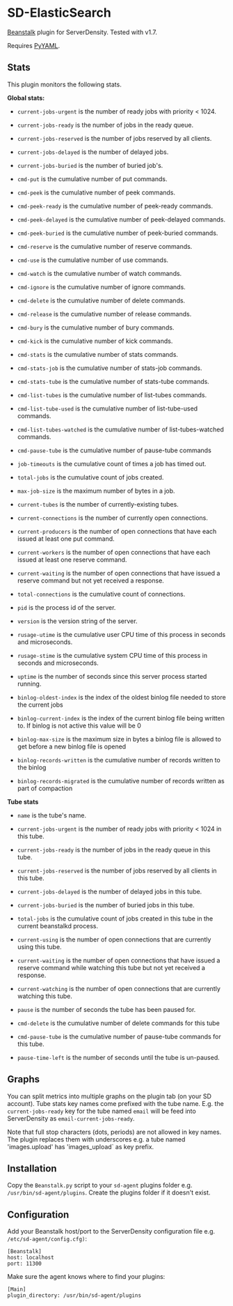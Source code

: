 SD-ElasticSearch
================

[Beanstalk](http://kr.github.com/beanstalkd/) plugin for ServerDensity. Tested with v1.7.

Requires [PyYAML](http://pyyaml.org/).

Stats
-----

This plugin monitors the following stats.

**Global stats:**

* `current-jobs-urgent` is the number of ready jobs with priority < 1024.

* `current-jobs-ready` is the number of jobs in the ready queue.

* `current-jobs-reserved` is the number of jobs reserved by all clients.

* `current-jobs-delayed` is the number of delayed jobs.

* `current-jobs-buried` is the number of buried job's.

* `cmd-put` is the cumulative number of put commands.

* `cmd-peek` is the cumulative number of peek commands.

* `cmd-peek-ready` is the cumulative number of peek-ready commands.

* `cmd-peek-delayed` is the cumulative number of peek-delayed commands.

* `cmd-peek-buried` is the cumulative number of peek-buried commands.

* `cmd-reserve` is the cumulative number of reserve commands.

* `cmd-use` is the cumulative number of use commands.

* `cmd-watch` is the cumulative number of watch commands.

* `cmd-ignore` is the cumulative number of ignore commands.

* `cmd-delete` is the cumulative number of delete commands.

* `cmd-release` is the cumulative number of release commands.

* `cmd-bury` is the cumulative number of bury commands.

* `cmd-kick` is the cumulative number of kick commands.

* `cmd-stats` is the cumulative number of stats commands.

* `cmd-stats-job` is the cumulative number of stats-job commands.

* `cmd-stats-tube` is the cumulative number of stats-tube commands.

* `cmd-list-tubes` is the cumulative number of list-tubes commands.

* `cmd-list-tube-used` is the cumulative number of list-tube-used commands.

* `cmd-list-tubes-watched` is the cumulative number of list-tubes-watched
commands.

* `cmd-pause-tube` is the cumulative number of pause-tube commands

* `job-timeouts` is the cumulative count of times a job has timed out.

* `total-jobs` is the cumulative count of jobs created.

* `max-job-size` is the maximum number of bytes in a job.

* `current-tubes` is the number of currently-existing tubes.

* `current-connections` is the number of currently open connections.

* `current-producers` is the number of open connections that have each
issued at least one put command.

* `current-workers` is the number of open connections that have each issued
at least one reserve command.

* `current-waiting` is the number of open connections that have issued a
reserve command but not yet received a response.

* `total-connections` is the cumulative count of connections.

* `pid` is the process id of the server.

* `version` is the version string of the server.

* `rusage-utime` is the cumulative user CPU time of this process in seconds
and microseconds.

* `rusage-stime` is the cumulative system CPU time of this process in
seconds and microseconds.

* `uptime` is the number of seconds since this server process started running.

* `binlog-oldest-index` is the index of the oldest binlog file needed to
store the current jobs

* `binlog-current-index` is the index of the current binlog file being
written to. If binlog is not active this value will be 0

* `binlog-max-size` is the maximum size in bytes a binlog file is allowed
to get before a new binlog file is opened

* `binlog-records-written` is the cumulative number of records written
to the binlog

* `binlog-records-migrated` is the cumulative number of records written
as part of compaction

**Tube stats**

* `name` is the tube's name.

* `current-jobs-urgent` is the number of ready jobs with priority < 1024 in
this tube.

* `current-jobs-ready` is the number of jobs in the ready queue in this tube.

* `current-jobs-reserved` is the number of jobs reserved by all clients in
this tube.

* `current-jobs-delayed` is the number of delayed jobs in this tube.

* `current-jobs-buried` is the number of buried jobs in this tube.

* `total-jobs` is the cumulative count of jobs created in this tube in
the current beanstalkd process.

* `current-using` is the number of open connections that are currently
using this tube.

* `current-waiting` is the number of open connections that have issued a
reserve command while watching this tube but not yet received a response.

* `current-watching` is the number of open connections that are currently
watching this tube.

* `pause` is the number of seconds the tube has been paused for.

* `cmd-delete` is the cumulative number of delete commands for this tube

* `cmd-pause-tube` is the cumulative number of pause-tube commands for this
tube.

* `pause-time-left` is the number of seconds until the tube is un-paused.

Graphs
------

You can split metrics into multiple graphs on the plugin tab (on your SD account). Tube stats key names come prefixed with the tube name. E.g. the `current-jobs-ready` key for the tube named `email` will be feed into ServerDensity as `email-current-jobs-ready`.

Note that full stop characters (dots, periods) are not allowed in key names. The plugin replaces them with underscores e.g. a tube named 'images.upload' has 'images_upload` as key prefix.

Installation
------------

Copy the `Beanstalk.py` script to your `sd-agent` plugins folder e.g. `/usr/bin/sd-agent/plugins`. Create the plugins folder if it doesn't exist.

Configuration
-------------

Add your Beanstalk host/port to the ServerDensity configuration file e.g. `/etc/sd-agent/config.cfg)`:

```
[Beanstalk]
host: localhost
port: 11300
```

Make sure the agent knows where to find your plugins:

```
[Main]
plugin_directory: /usr/bin/sd-agent/plugins
```